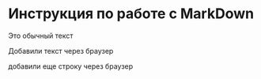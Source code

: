 # Инструкция по работе с MarkDown

Это обычный текст

Добавили текст через браузер

добавили еще строку через браузер
